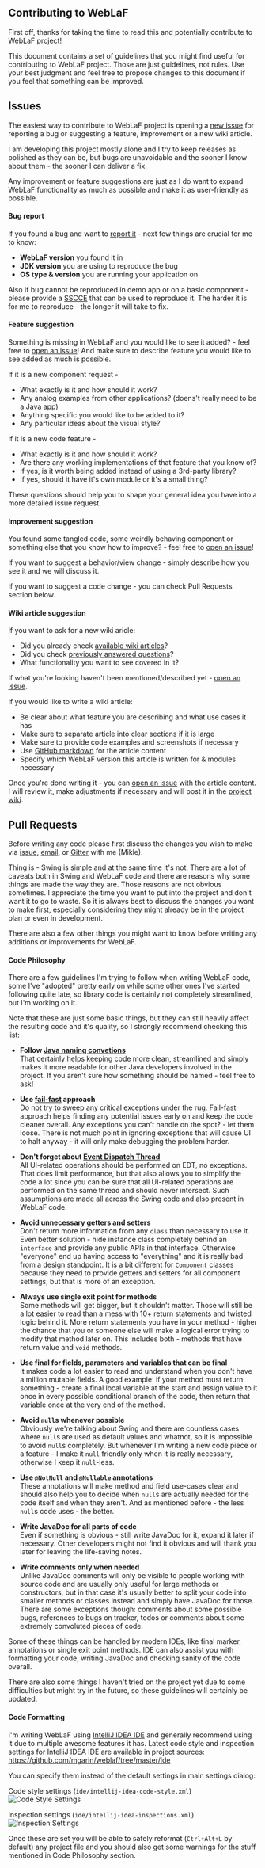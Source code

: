 Contributing to WebLaF
---

First off, thanks for taking the time to read this and potentially contribute to WebLaF project!

This document contains a set of guidelines that you might find useful for contributing to WebLaF project. Those are just guidelines, not rules. Use your best judgment and feel free to propose changes to this document if you feel that something can be improved.


Issues
---

The easiest way to contribute to WebLaF project is opening a [new issue](https://github.com/mgarin/weblaf/issues/new) for reporting a bug or suggesting a feature, improvement or a new wiki article.
 
 I am developing this project mostly alone and I try to keep releases as polished as they can be, but bugs are unavoidable and the sooner I know about them - the sooner I can deliver a fix. 
 
 Any improvement or feature suggestions are just as I do want to expand WebLaF functionality as much as possible and make it as user-friendly as possible.

#### Bug report

If you found a bug and want to [report it](https://github.com/mgarin/weblaf/issues/new) - next few things are crucial for me to know:

- **WebLaF version** you found it in
- **JDK version** you are using to reproduce the bug
- **OS type & version** you are running your application on

Also if bug cannot be reproduced in demo app or on a basic component - please provide a [SSCCE](http://sscce.org/) that can be used to reproduce it. The harder it is for me to reproduce - the longer it will take to fix.

#### Feature suggestion

Something is missing in WebLaF and you would like to see it added? - feel free to [open an issue](https://github.com/mgarin/weblaf/issues/new)! And make sure to describe feature you would like to see added as much is possible.

If it is a new component request -

- What exactly is it and how should it work?
- Any analog examples from other applications? (doens't really need to be a Java app)
- Anything specific you would like to be added to it?
- Any particular ideas about the visual style?

If it is a new code feature -

- What exactly is it and how should it work?
- Are there any working implementations of that feature that you know of?
- If yes, is it worth being added instead of using a 3rd-party library?
- If yes, should it have it's own module or it's a small thing?

These questions should help you to shape your general idea you have into a more detailed issue request. 

#### Improvement suggestion

You found some tangled code, some weirdly behaving component or something else that you know how to improve? - feel free to [open an issue](https://github.com/mgarin/weblaf/issues/new)!

If you want to suggest a behavior/view change - simply describe how you see it and we will discuss it.

If you want to suggest a code change - you can check Pull Requests section below.

#### Wiki article suggestion

If you want to ask for a new wiki aricle:

- Did you already check [available wiki articles](https://github.com/mgarin/weblaf/wiki)?
- Did you check [previously answered questions](https://github.com/mgarin/weblaf/issues?q=label%3Aquestion+is%3Aclosed)?
- What functionality you want to see covered in it?

If what you're looking haven't been mentioned/described yet - [open an issue](https://github.com/mgarin/weblaf/issues/new).

If you would like to write a wiki article:

- Be clear about what feature you are describing and what use cases it has
- Make sure to separate article into clear sections if it is large
- Make sure to provide code examples and screenshots if necessary
- Use [GitHub markdown](https://guides.github.com/features/mastering-markdown/) for the article content 
- Specify which WebLaF version this article is written for & modules necessary

Once you're done writing it - you can [open an issue](https://github.com/mgarin/weblaf/issues/new) with the article content. I will review it, make adjustments if necessary and will post it in the [project wiki](https://github.com/mgarin/weblaf/wiki).


Pull Requests
---

Before writing any code please first discuss the changes you wish to make via [issue](https://github.com/mgarin/weblaf/issues/new), [email](mailto:mgarin@alee.com), or [Gitter](https://gitter.im/mgarin/weblaf) with me (Mikle).

Thing is - Swing is simple and at the same time it's not. There are a lot of caveats both in Swing and WebLaF code and there are reasons why some things are made the way they are. Those reasons are not obvious sometimes. I appreciate the time you want to put into the project and don't want it to go to waste. So it is always best to discuss the changes you want to make first, especially considering they might already be in the project plan or even in development.

There are also a few other things you might want to know before writing any additions or improvements for WebLaF.

#### Code Philosophy

There are a few guidelines I'm trying to follow when writing WebLaF code, some I've "adopted" pretty early on while some other ones I've started following quite late, so library code is certainly not completely streamlined, but I'm working on it.

Note that these are just some basic things, but they can still heavily affect the resulting code and it's quality, so I strongly recommend checking this list:

- **Follow [Java naming convetions](https://www.oracle.com/technetwork/java/codeconventions-135099.html)**<br>That certainly helps keeping code more clean, streamlined and simply makes it more readable for other Java developers involved in the project. If you aren't sure how something should be named - feel free to ask! 

- **Use [fail-fast](https://en.wikipedia.org/wiki/Fail-fast) approach**<br>Do not try to sweep any critical exceptions under the rug. Fail-fast approach helps finding any potential issues early on and keep the code cleaner overall. Any exceptions you can't handle on the spot? - let them loose. There is not much point in ignoring exceptions that will cause UI to halt anyway - it will only make debugging the problem harder.

- **Don't forget about [Event Dispatch Thread](https://github.com/mgarin/weblaf/wiki/Event-Dispatch-Thread)**<br>All UI-related operations should be performed on EDT, no exceptions. That does limit performance, but that also allows you to simplify the code a lot since you can be sure that all UI-related operations are performed on the same thread and should never intersect. Such assumptions are made all across the Swing code and also present in WebLaF code.

- **Avoid unnecessary getters and setters**<br>Don't return more information from any `class` than necessary to use it. Even better solution - hide instance class completely behind an `interface` and provide any public APIs in that interface. Otherwise "everyone" end up having access to "everything" and it is really bad from a design standpoint. It is a bit different for `Component` classes because they need to provide getters and setters for all component settings, but that is more of an exception.

- **Always use single exit point for methods**<br>Some methods will get bigger, but it shouldn't matter. Those will still be a lot easier to read than a mess with 10+ return statements and twisted logic behind it. More return statements you have in your method - higher the chance that you or someone else will make a logical error trying to modify that method later on. This includes both - methods that have return value and `void`  methods.

- **Use final for fields, parameters and variables that can be final**<br>It makes code a lot easier to read and understand when you don't have a million mutable fields. A good example: if your method must return something - create a final local variable at the start and assign value to it once in every possible conditional branch of the code, then return that variable once at the very end of the method.

- **Avoid `null`s whenever possible**<br>Obviously we're talking about Swing and there are countless cases where `null`s are used as default values and whatnot, so it is impossible to avoid `null`s completely. But whenever I'm writing a new code piece or a feature - I make it `null` friendly only when it is really necessary, otherwise I keep it `null`-less.

- **Use `@NotNull` and `@Nullable` annotations**<br>These annotations will make method and field use-cases clear and should also help you to decide when `null`s are actually needed for the code itself and when they aren't. And as mentioned before - the less `null`s code uses - the better.

- **Write JavaDoc for all parts of code**<br>Even if something is obvious - still write JavaDoc for it, expand it later if necessary. Other developers might not find it obvious and will thank you later for leaving the life-saving notes.

- **Write comments only when needed**<br>Unlike JavaDoc comments will only be visible to people working with source code and are usually only useful for large methods or constructors, but in that case it's usually better to split your code into smaller methods or classes instead and simply have JavaDoc for those. There are some exceptions though: comments about some possible bugs, references to bugs on tracker, todos or comments about some extremely convoluted pieces of code.  

Some of these things can be handled by modern IDEs, like final marker, annotations or single exit point methods. IDE can also assist you with formatting your code, writing JavaDoc and checking sanity of the code overall.

There are also some things I haven't tried on the project yet due to some difficulties but might try in the future, so these guidelines will certainly be updated.

#### Code Formatting

I'm writing WebLaF using [IntelliJ IDEA IDE](https://www.jetbrains.com/idea/) and generally recommend using it due to multiple awesome features it has. Latest code style and inspection settings for IntelliJ IDEA IDE are available in project sources:<br>
https://github.com/mgarin/weblaf/tree/master/ide

You can specify them instead of the default settings in main settings dialog:

Code style settings (`ide/intellij-idea-code-style.xml`)<br>
![Code Style Settings](./screenshots/code-style-settings.png)

Inspection settings (`ide/intellij-idea-inspections.xml`)<br>
![Inspection Settings](./screenshots/inspection-settings.png)

Once these are set you will be able to safely reformat (`Ctrl+Alt+L` by default) any project file and you should also get some warnings for the stuff mentioned in Code Philosophy section.